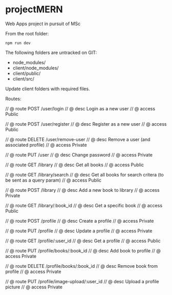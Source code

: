 # projectMERN
Web Apps project in pursuit of MSc

From the root folder:

```
npm run dev
```

The following folders are untracked on GIT:

- node_modules/
- client/node_modules/
- client/public/
- client/src/

Update client folders with required files.

Routes:

// @ route    POST /user/login
// @ desc     Login as a new user
// @ access   Public

// @ route    POST /user/register
// @ desc     Register as a new user
// @ access   Public

// @ route    DELETE /user/remove-user
// @ desc     Remove a user (and associated profile)
// @ access   Private

// @ route    PUT /user
// @ desc     Change password
// @ access   Private

// @ route    GET /library
// @ desc     Get all books
// @ access   Public

// @ route    GET /library/search
// @ desc     Get all books for search critera (to be sent as a query param)
// @ access   Public

// @ route    POST /library
// @ desc     Add a new book to library
// @ access   Private

// @ route    GET /library/:book_id
// @ desc     Get a specific book
// @ access   Public

// @ route    POST /profile
// @ desc     Create a profile
// @ access   Private

// @ route    PUT /profile
// @ desc     Update a profile
// @ access   Private

// @ route    GET /profile/:user_id
// @ desc     Get a profile
// @ access   Public

// @ route    PUT /profile/books/:book_id
// @ desc     Add book to profile
// @ access   Private

// @ route    DELETE /profile/books/:book_id
// @ desc     Remove book from profile
// @ access   Private

// @ route    PUT /profile/image-upload/:user_id
// @ desc     Upload a profile picture
// @ access   Private
